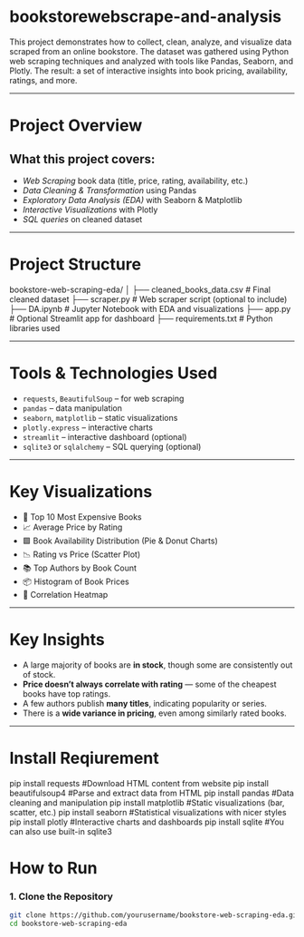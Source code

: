 # bookstorewebscrape-and-analysis

This project demonstrates how to collect, clean, analyze, and visualize data scraped from an online bookstore. The dataset was gathered using Python web scraping techniques and analyzed with tools like Pandas, Seaborn, and Plotly. The result: a set of interactive insights into book pricing, availability, ratings, and more.

---

# Project Overview

## What this project covers:
- *Web Scraping* book data (title, price, rating, availability, etc.)
- *Data Cleaning & Transformation* using Pandas
- *Exploratory Data Analysis (EDA)* with Seaborn & Matplotlib
- *Interactive Visualizations* with Plotly
- *SQL queries* on cleaned dataset

---

#  Project Structure

bookstore-web-scraping-eda/
│
├── cleaned_books_data.csv # Final cleaned dataset
├── scraper.py # Web scraper script (optional to include)
├── DA.ipynb # Jupyter Notebook with EDA and visualizations
├── app.py # Optional Streamlit app for dashboard
├── requirements.txt # Python libraries used


---

# Tools & Technologies Used

- `requests`, `BeautifulSoup` – for web scraping
- `pandas` – data manipulation
- `seaborn`, `matplotlib` – static visualizations
- `plotly.express` – interactive charts
- `streamlit` – interactive dashboard (optional)
- `sqlite3` or `sqlalchemy` – SQL querying (optional)

---

#  Key Visualizations

- 📌 Top 10 Most Expensive Books
- 📈 Average Price by Rating
- 🟩 Book Availability Distribution (Pie & Donut Charts)
- 📉 Rating vs Price (Scatter Plot)
- 📚 Top Authors by Book Count
- 📦 Histogram of Book Prices
- 🧠 Correlation Heatmap

---

# Key Insights

- A large majority of books are **in stock**, though some are consistently out of stock.
- **Price doesn’t always correlate with rating** — some of the cheapest books have top ratings.
- A few authors publish **many titles**, indicating popularity or series.
- There is a **wide variance in pricing**, even among similarly rated books.

---

# Install Reqiurement 

pip install requests            #Download HTML content from website
pip install beautifulsoup4      #Parse and extract data from HTML
pip install pandas              #Data cleaning and manipulation
pip install matplotlib          #Static visualizations (bar, scatter, etc.)
pip install seaborn             #Statistical visualizations with nicer styles
pip install plotly              #Interactive charts and dashboards
pip install sqlite              #You can also use built-in sqlite3

# How to Run
### 1. Clone the Repository
```bash
git clone https://github.com/yourusername/bookstore-web-scraping-eda.git
cd bookstore-web-scraping-eda
